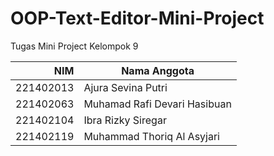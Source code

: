 # OOP-Text-Editor-Mini-Project
Tugas Mini Project Kelompok 9


| NIM | Nama Anggota |
|-----:|-----------|
|     221402013|Ajura Sevina Putri|
|     221402063|Muhamad Rafi Devari Hasibuan    |
|     221402104|Ibra Rizky Siregar     |
|      221402119|Muhammad Thoriq Al Asyjari|
